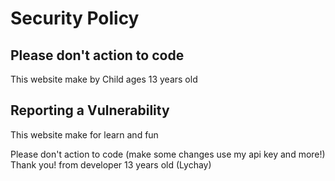 # Security Policy

## Please don't action to code

This website make by Child ages 13 years old

## Reporting a Vulnerability

This website make for learn and fun 

Please don't action to code (make some changes use my api key and more!)
Thank you! from developer 13 years old (Lychay)
